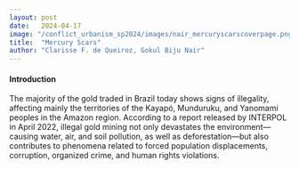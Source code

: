```yaml
---
layout: post
date:   2024-04-17
image: "/conflict_urbanism_sp2024/images/nair_mercuryscarscoverpage.png"
title:  "Mercury Scars"
author: "Clarisse F. de Queiroz, Gokul Biju Nair"
---
```



#### **Introduction**

The majority of the gold traded in Brazil today shows signs of illegality, affecting mainly the territories of the Kayapó, Munduruku, and Yanomami peoples in the Amazon region. According to a report released by INTERPOL in April 2022, illegal gold mining not only devastates the environment—causing water, air, and soil pollution, as well as deforestation—but also contributes to phenomena related to forced population displacements, corruption, organized crime, and human rights violations.




